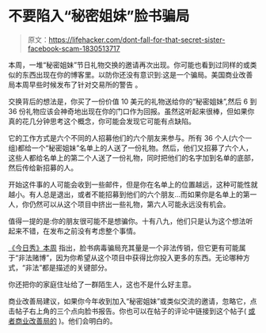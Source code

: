 # 不要陷入“秘密姐妹”脸书骗局

> 原文：<https://lifehacker.com/dont-fall-for-that-secret-sister-facebook-scam-1830513717>

本周，一堆“秘密姐妹”节日礼物交换的邀请再次出现。你可能也看到过同样的或类似的东西出现在你的博客里。以防你还没有意识到:这是一个骗局。美国商业改善局本周早些时候发布了针对交易所的警告 。



交换背后的想法是，你买了一份价值 10 美元的礼物送给你的“秘密姐妹”,然后 6 到 36 份礼物应该会神奇地出现在你的门口作为回报。虽然这听起来很棒，但如果你真的花几分钟思考这个概念，你可能会发现它可能有点缺陷。

它的工作方式是六个不同的人招募他们的六个朋友来参与。所有 36 个人(六个一组)都给一个“秘密姐妹”名单上的人送了一份礼物。然后，他们又招募了六个人，这些人都给名单上的第二个人送了一份礼物，同时把他们的名字加到名单的底部，然后传给新招募的人。

开始这件事的人可能会收到一些邮件，但是你在名单上的位置越远，这种可能性就越小。有人总是退出，或者不能招募到他们的六个朋友…而如果你是名单上的第一人，你仍然可以从这个项目中挤出一些礼物，第六人可能永远没有机会。

值得一提的是:你的朋友很可能不是想骗你。十有八九，他们只是认为这个想法听起来不错，在发布之前没有考虑整个事情。

[《今日秀》本周](https://www.today.com/style/secret-sister-holiday-gift-exchanges-are-scam-t142112) 指出，脸书病毒骗局充其量是一个非法传销，但它更有可能属于“非法赌博”，因为你希望从这个项目中获得比你投入更多的东西。无论哪种方式，“非法”都是描述的关键部分。

你还把你的家庭住址给了一群陌生人，这也不是什么好主意。

商业改善局建议，如果你今年收到加入“秘密姐妹”或类似交流的邀请，忽略它，点击帖子右上角的三个点向脸书报告。你也可以在帖子的评论中链接到这个帖子( [或者商业改善局的](https://www.bbb.org/article/news-releases/18854-bbb-warning-secret-sister-gift-exchange-is-illegal) )。他们会明白的。